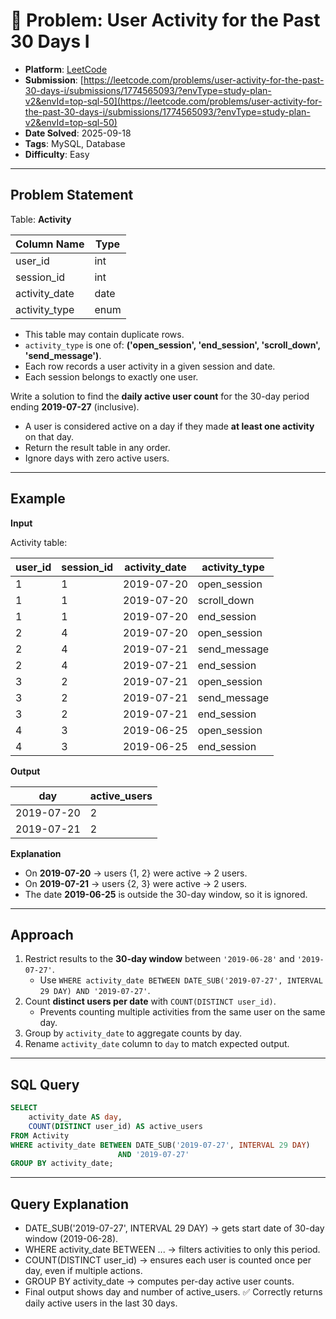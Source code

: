 # 🧲 Problem: User Activity for the Past 30 Days I

- **Platform**: [LeetCode](https://leetcode.com/problems/user-activity-for-the-past-30-days-i/description/?envType=study-plan-v2&envId=top-sql-50)
- **Submission**: [https://leetcode.com/problems/user-activity-for-the-past-30-days-i/submissions/1774565093/?envType=study-plan-v2&envId=top-sql-50](https://leetcode.com/problems/user-activity-for-the-past-30-days-i/submissions/1774565093/?envType=study-plan-v2&envId=top-sql-50)
- **Date Solved**: 2025-09-18
- **Tags**: MySQL, Database
- **Difficulty**: Easy

---

## Problem Statement
Table: **Activity**

| Column Name   | Type    |
|---------------|---------|
| user_id       | int     |
| session_id    | int     |
| activity_date | date    |
| activity_type | enum    |

- This table may contain duplicate rows.  
- `activity_type` is one of: **('open_session', 'end_session', 'scroll_down', 'send_message')**.  
- Each row records a user activity in a given session and date.  
- Each session belongs to exactly one user.  

Write a solution to find the **daily active user count** for the 30-day period ending **2019-07-27** (inclusive).  
- A user is considered active on a day if they made **at least one activity** on that day.  
- Return the result table in any order.  
- Ignore days with zero active users.

---

## Example

**Input**

Activity table:  

| user_id | session_id | activity_date | activity_type |
|---------|------------|---------------|---------------|
| 1       | 1          | 2019-07-20    | open_session  |
| 1       | 1          | 2019-07-20    | scroll_down   |
| 1       | 1          | 2019-07-20    | end_session   |
| 2       | 4          | 2019-07-20    | open_session  |
| 2       | 4          | 2019-07-21    | send_message  |
| 2       | 4          | 2019-07-21    | end_session   |
| 3       | 2          | 2019-07-21    | open_session  |
| 3       | 2          | 2019-07-21    | send_message  |
| 3       | 2          | 2019-07-21    | end_session   |
| 4       | 3          | 2019-06-25    | open_session  |
| 4       | 3          | 2019-06-25    | end_session   |

**Output**

| day        | active_users |
|------------|--------------|
| 2019-07-20 | 2            |
| 2019-07-21 | 2            |

**Explanation**

- On **2019-07-20** → users {1, 2} were active → 2 users.  
- On **2019-07-21** → users {2, 3} were active → 2 users.  
- The date **2019-06-25** is outside the 30-day window, so it is ignored.  

---

## Approach
1. Restrict results to the **30-day window** between `'2019-06-28'` and `'2019-07-27'`.  
   - Use `WHERE activity_date BETWEEN DATE_SUB('2019-07-27', INTERVAL 29 DAY) AND '2019-07-27'`.  
2. Count **distinct users per date** with `COUNT(DISTINCT user_id)`.  
   - Prevents counting multiple activities from the same user on the same day.  
3. Group by `activity_date` to aggregate counts by day.  
4. Rename `activity_date` column to `day` to match expected output.

---

## SQL Query

```sql
SELECT 
    activity_date AS day,
    COUNT(DISTINCT user_id) AS active_users
FROM Activity
WHERE activity_date BETWEEN DATE_SUB('2019-07-27', INTERVAL 29 DAY) 
                        AND '2019-07-27'
GROUP BY activity_date;
```
---

## Query Explanation

- DATE_SUB('2019-07-27', INTERVAL 29 DAY) → gets start date of 30-day window (2019-06-28).
- WHERE activity_date BETWEEN ... → filters activities to only this period.
- COUNT(DISTINCT user_id) → ensures each user is counted once per day, even if multiple actions.
- GROUP BY activity_date → computes per-day active user counts.
- Final output shows day and number of active_users.
✅ Correctly returns daily active users in the last 30 days.
